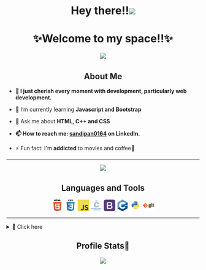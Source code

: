 <h1 align="center">Hey there!!<img src="https://media.giphy.com/media/3ohhwMDyS6rv3sB8yI/giphy.gif" width="100px"></h1>
<h1 align="center">✨Welcome to my space!!✨</h1>
<p align="center"><img src="https://komarev.com/ghpvc/?username=sandip2224&color=brightgreen&label=Bonjour!!!+You+are+visitor"/>

<h2 align="center">About Me</h2>
<ul>
  <li><p><strong> 🔭 I just cherish every moment with development, particularly web development.</strong></p></li>
  <li><p>🌱 I’m currently learning <strong>Javascript and Bootstrap</strong></p></li>
  <li><p>💬 Ask me about <strong>HTML, C++ and CSS</strong></p></li>
  <li><p><strong>📫 How to reach me: <a href="https://linkedin.com/in/sandipan0164" target="_blank">sandipan0164</a> on LinkedIn.</strong></p></li>
  <li><p>⚡ Fun fact: I'm <strong>addicted</strong> to movies and coffee🎉</p></li>
</ul>
<hr>

<p align="center"><img src="https://github-readme-stats.vercel.app/api/top-langs/?username=sandip2224&layout=compact"/></p>
<h2 align="center">Languages and Tools</h2>
  
<p align="center">
  <code><img width="30" src="https://raw.githubusercontent.com/github/explore/80688e429a7d4ef2fca1e82350fe8e3517d3494d/topics/html/html.png"></code>
  <code><img width="30" src="https://raw.githubusercontent.com/github/explore/80688e429a7d4ef2fca1e82350fe8e3517d3494d/topics/css/css.png"></code>
  <code><img width="30" src="https://raw.githubusercontent.com/github/explore/80688e429a7d4ef2fca1e82350fe8e3517d3494d/topics/javascript/javascript.png"></code>
  <code><img width="30" src="https://raw.githubusercontent.com/github/explore/80688e429a7d4ef2fca1e82350fe8e3517d3494d/topics/c/c.png"></code>
  <code><img width="30" src="https://raw.githubusercontent.com/github/explore/80688e429a7d4ef2fca1e82350fe8e3517d3494d/topics/bootstrap/bootstrap.png"></code>
  <code><img width="30" src="https://raw.githubusercontent.com/github/explore/80688e429a7d4ef2fca1e82350fe8e3517d3494d/topics/cpp/cpp.png"></code>
  <code><img width="30" src="https://raw.githubusercontent.com/github/explore/80688e429a7d4ef2fca1e82350fe8e3517d3494d/topics/python/python.png"></code>
  <code><img width="30" src="https://raw.githubusercontent.com/github/explore/80688e429a7d4ef2fca1e82350fe8e3517d3494d/topics/git/git.png"></code>
</p>
<hr>
<details>
  <summary>🎃 Click here</summary>
  <p><strong>The force is within you. You just got to work on it🎆🎆</p>
</details>

<h2 align="center">Profile Stats🎡</h2>
<p align="center"><img src="https://github-readme-stats.vercel.app/api?username=sandip2224&show_icons=true&theme=radical&line_height=35&count_private=true"/></p>

